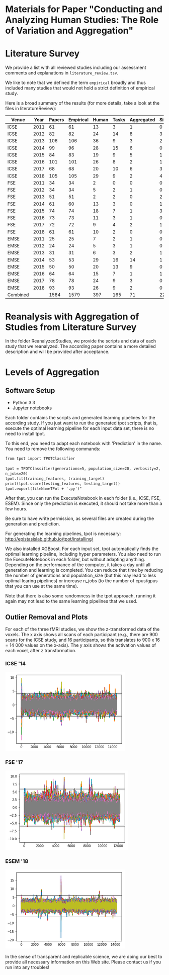 # Materials for Paper "Conducting and Analyzing Human Studies: The Role of Variation and Aggregation"

# Literature Survey

We provide a list with all reviewed studies including our assessment comments and explanations in `literature_review.tsv`.

We like to note that we defined the term `empirical` broadly and thus included many studies that would not hold a strict definition of empirical study.

Here is a broad summary of the results (for more details, take a look at the files in literatureReview):

| Venue | Year | Papers | Empirical | Human | Tasks | Aggregated | Single | Both | Other|  
|---|---|---|---|---|---|---|---|---|---|
| ICSE | 2011 | 61 | 61 | 13 | 3 | 1 | 0 | 2 | 0 |
| ICSE | 2012 | 82 | 82 | 24 | 14 | 8 | 3 | 2 | 1 |
| ICSE | 2013 | 106 | 106 | 36 | 9 | 3 | 2 | 3 | 1 |
| ICSE | 2014 | 99 | 96 | 28 | 15 | 6 | 0 | 5 | 4 |
| ICSE | 2015 | 84 | 83 | 19 | 9 | 5 | 1 | 2 | 1 |
| ICSE | 2016 | 101 | 101 | 26 | 8 | 2 | 1 | 4 | 1 |
| ICSE | 2017 | 68 | 68 | 20 | 10 | 6 | 3 | 1 | 0 |
| ICSE | 2018 | 105 | 105 | 29 | 9 | 2 | 4 | 1 | 2 |
| FSE | 2011 | 34 | 34 | 2 | 0 | 0 | 0 | 0 | 0 |
| FSE | 2012 | 34 | 34 | 5 | 2 | 1 | 0 | 0 | 1 |
| FSE | 2013 | 51 | 51 | 2 | 2 | 0 | 2 | 0 | 0 |
| FSE | 2014 | 61 | 60 | 13 | 3 | 0 | 1 | 2 | 0 |
| FSE | 2015 | 74 | 74 | 18 | 7 | 1 | 3 | 3 | 0 |
| FSE | 2016 | 73 | 73 | 11 | 3 | 1 | 0 | 1 | 1 |
| FSE | 2017 | 72 | 72 | 9 | 4 | 2 | 1 | 1 | 0 |
| FSE | 2018 | 61 | 61 | 10 | 2 | 0 | 0 | 2 | 0 |
| EMSE | 2011 | 25 | 25 | 7 | 2 | 1 | 0 | 0 | 1 |
| EMSE | 2012 | 24 | 24 | 5 | 3 | 1 | 0 | 1 | 1 |
| EMSE | 2013 | 31 | 31 | 6 | 3 | 2 | 1 | 0 | 0 |
| EMSE | 2014 | 53 | 53 | 29 | 16 | 14 | 1 | 1 | 0 |
| EMSE | 2015 | 50 | 50 | 20 | 13 | 9 | 0 | 3 | 1 |
| EMSE | 2016 | 64 | 64 | 15 | 7 | 1 | 1 | 4 | 1 |
| EMSE | 2017 | 78 | 78 | 24 | 9 | 3 | 0 | 6 | 0 |
| EMSE | 2018 | 93 | 93 | 26 | 9 | 2 | 0 | 4 | 3 |
| Combined | | 1584 | 1579 | 397 | 165 | 71 | 22 | 51 | 19

# Reanalysis with Aggregation of Studies from Literature Survey

In the folder ReanalyzedStudies, we provide the scripts and data of each study that we reanalyzed. The according paper contains a more detailed description and will be provided after acceptance.

# Levels of Aggregation

## Software Setup

* Python 3.3
* Jupyter notebooks

Each folder contains the scripts and generated learning pipelines for the according study. If you just want to run the generated tpot scripts, that is, execute the optimal learning pipeline for each input data set, there is no need to install tpot.

To this end, you need to adapt each notebook with 'Prediction' in the name. You need to remove the following commands:

```
from tpot import TPOTClassifier

tpot = TPOTClassifier(generations=5, population_size=20, verbosity=2, n_jobs=20)
tpot.fit(training_features, training_target)
print(tpot.score(testing_features, testing_target))
tpot.export(fileNameTPot + '.py')"
```

After that, you can run the ExecuteNotebook in each folder (i.e., ICSE, FSE, ESEM). Since only the prediction is executed, it should not take more than a few hours.

Be sure to have write permission, as several files are created during the generation and prediction.

For generating the learning pipelines, tpot is necessary: http://epistasislab.github.io/tpot/installing/

We also installed XGBoost. For each input set, tpot automatically finds the optimal learning pipeline, including hyper parameters. You also need to run the ExecuteNotebook in each folder, but without adapting anything. Depending on the performance of the computer, it takes a day until all generation and learning is completed. You can reduce that time by reducing the number of generations and population_size (but this may lead to less optimal learing pipelines) or increase n_jobs (to the number of cpus/gpus that you can use at the same time).

Note that there is also some randomness in the tpot approach, running it again may not lead to the same learning pipelines that we used.

## Outlier Removal and Plots

For each of the three fMRI studies, we show the z-transformed data of the voxels. The x axis shows all scans of each participant (e.g., there are 900 scans for the ICSE study, and 16 participants, so this translates to 900 x 16 = 14 000 values on the x-axis). The y axis shows the activation values of each voxel, after z transformation.

### ICSE '14
![ICSE Outliers](ICSE_Outliers.png)

### FSE '17
![FSE Outliers](FSE_Outliers.png)

### ESEM '18
![ESEM Outliers](ESEM_Outliers.png)

In the sense of transparent and replicable science, we are doing our best to provide all necessary information on this Web site. Please contact us if you run into any troubles!
